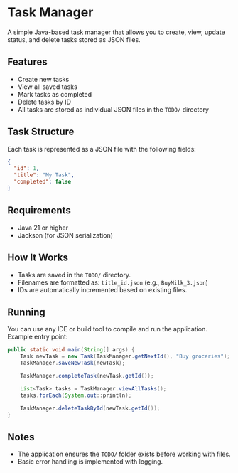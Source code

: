 # Task Manager

A simple Java-based task manager that allows you to create, view, update status, and delete tasks stored as JSON files.

## Features

- Create new tasks
- View all saved tasks
- Mark tasks as completed
- Delete tasks by ID
- All tasks are stored as individual JSON files in the `TODO/` directory

## Task Structure

Each task is represented as a JSON file with the following fields:

```json
{
  "id": 1,
  "title": "My Task",
  "completed": false
}
```

## Requirements

- Java 21 or higher
- Jackson (for JSON serialization)

## How It Works

- Tasks are saved in the `TODO/` directory.
- Filenames are formatted as: `title_id.json` (e.g., `BuyMilk_3.json`)
- IDs are automatically incremented based on existing files.

## Running

You can use any IDE or build tool to compile and run the application. Example entry point:

```java
public static void main(String[] args) {
    Task newTask = new Task(TaskManager.getNextId(), "Buy groceries");
    TaskManager.saveNewTask(newTask);

    TaskManager.completeTask(newTask.getId());

    List<Task> tasks = TaskManager.viewAllTasks();
    tasks.forEach(System.out::println);

    TaskManager.deleteTaskById(newTask.getId());
}
```

## Notes

- The application ensures the `TODO/` folder exists before working with files.
- Basic error handling is implemented with logging.
